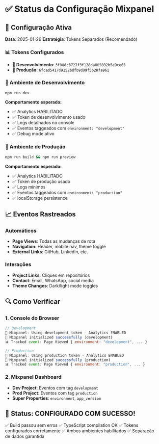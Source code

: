 # ✅ Status da Configuração Mixpanel

## 🎯 Configuração Ativa

**Data**: 2025-01-26
**Estratégia**: Tokens Separados (Recomendado)

### 📊 Tokens Configurados
- **🔧 Desenvolvimento**: `3f088c3727f3f128da805832b5e9ce65`
- **🚀 Produção**: `6fcad5417d9152bdfb9d09f5b28fa961`

### 🔧 Ambiente de Desenvolvimento
```bash
npm run dev
```
**Comportamento esperado:**
- ✅ Analytics HABILITADO
- ✅ Token de desenvolvimento usado
- ✅ Logs detalhados no console
- ✅ Eventos taggeados com `environment: "development"`
- ✅ Debug mode ativo

### 🚀 Ambiente de Produção
```bash
npm run build && npm run preview
```
**Comportamento esperado:**
- ✅ Analytics HABILITADO
- ✅ Token de produção usado
- ✅ Logs mínimos
- ✅ Eventos taggeados com `environment: "production"`
- ✅ localStorage persistence

## 📈 Eventos Rastreados

### Automáticos
- **Page Views**: Todas as mudanças de rota
- **Navigation**: Header, mobile nav, theme toggle
- **External Links**: GitHub, LinkedIn, etc.

### Interações
- **Project Links**: Cliques em repositórios
- **Contact**: Email, WhatsApp, social media
- **Theme Changes**: Dark/light mode toggles

## 🔍 Como Verificar

### 1. Console do Browser
```javascript
// Development
🎯 Mixpanel: Using development token - Analytics ENABLED
🎯 Mixpanel initialized successfully (development)
📊 Tracked event: Page Viewed { environment: "development", ... }

// Production
🎯 Mixpanel: Using production token - Analytics ENABLED
🎯 Mixpanel initialized successfully (production)
📊 Tracked event: Page Viewed { environment: "production", ... }
```

### 2. Mixpanel Dashboard
- **Dev Project**: Eventos com tag `development`
- **Prod Project**: Eventos com tag `production`
- **Super Properties**: `environment`, `app_version`

## 🎉 Status: CONFIGURADO COM SUCESSO!

✅ Build passou sem erros
✅ TypeScript compilation OK
✅ Tokens configurados corretamente
✅ Ambos ambientes habilitados
✅ Separação de dados garantida